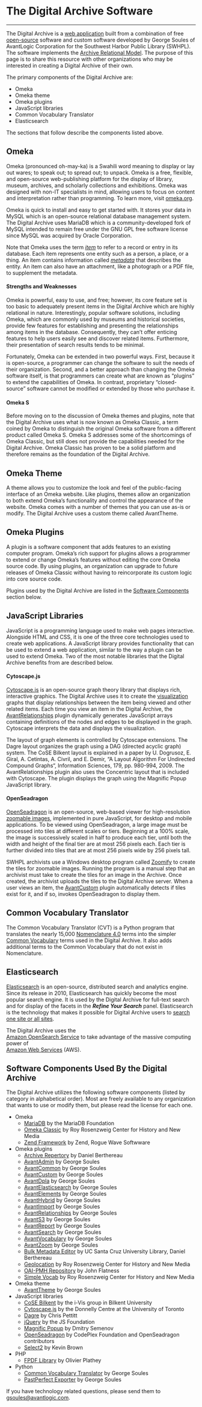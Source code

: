 # The Digital Archive Software

---

The Digital Archive is a [web application](https://en.wikipedia.org/wiki/Web_application) built from a 
combination of free [open-source](https://en.wikipedia.org/wiki/Open-source_software) software and custom 
software developed by George Soules of AvantLogic Corporation for the Southwest Harbor Public Library (SWHPL).
The software implements the [Archive Relational Model](/relationships/archive-relational-model/).
The purpose of this page is to share this resource with other organizations who may be interested
in creating a Digital Archive of their own.

The primary components of the Digital Archive are:

-   Omeka
-   Omeka theme
-   Omeka plugins
-   JavaScript libraries
-   Common Vocabulary Translator
-   Elasticsearch

The sections that follow describe the components listed above.

## Omeka

Omeka (pronounced oh-may-ka) is a Swahili word meaning to display or lay out wares; to speak out; to spread out; to unpack. Omeka is a free, flexible, and open-source web-publishing platform for the display of library, museum, archives, and scholarly collections and exhibitions. Omeka was designed with non-IT specialists in mind, allowing users to focus on content and interpretation rather than programming. To learn more, visit [omeka.org](https://omeka.org/classic/).

Omeka is quick to install and easy to get started with. It stores your data in MySQL which is an open-source relational database management system. The Digital Archive uses MariaDB which is a community-developed fork of MySQL intended to remain free under the GNU GPL free software license since MySQL was acquired by Oracle Corporation.

Note that Omeka uses the term [*item*](/) to refer to a record or entry in its database. Each item represents one entity such as a person, a place, or a thing. An item contains information called [*metadata*](/) that describes the entity. An item can also have an attachment, like a photograph or a PDF file, to supplement the metadata.

#### Strengths and Weaknesses

Omeka is powerful, easy to use, and free; however, its core feature set is too basic to adequately present items in the Digital Archive which are highly relational in nature. Interestingly, popular software solutions, including Omeka, which are commonly used by museums and historical societies, provide few features for establishing and presenting the relationships among items in the database. Consequently, they can’t offer enticing features to help users easily see and discover related items. Furthermore, their presentation of search results tends to be minimal.

Fortunately, Omeka can be extended in two powerful ways. First, because it is open-source, a programmer can change the software to suit the needs of their organization. Second, and a better approach than changing the Omeka software itself, is that programmers can create what are known as “plugins” to extend the capabilities of Omeka. In contrast, proprietary “closed-source” software cannot be modified or extended by those who purchase it.

#### Omeka S

Before moving on to the discussion of Omeka themes and plugins, note that the Digital Archive uses what is now known as Omeka Classic, a term coined by Omeka to distinguish the original Omeka software from a different product called Omeka S. Omeka S addresses some of the shortcomings of Omeka Classic, but still does not provide the capabilities needed for the Digital Archive. Omeka Classic has proven to be a solid platform and therefore remains as the foundation of the Digital Archive.

## Omeka Theme

A theme allows you to customize the look and feel of the public-facing interface of an Omeka website. Like plugins, themes allow an organization to both extend Omeka’s functionality and control the appearance of the website. Omeka comes with a number of themes that you can use as-is or modify. The Digital Archive uses a custom theme called AvantTheme.

## Omeka Plugins

A plugin is a software component that adds features to an existing computer program. Omeka’s rich support for plugins allows a programmer to extend or change Omeka’s features without editing the core Omeka source code. By using plugins, an organization can upgrade to future releases of Omeka Classic without having to reincorporate its custom logic into core source code.

Plugins used by the Digital Archive are listed in the [Software Components](#software-components-used-by-the-digital-archive) section below.

## JavaScript Libraries

JavaScript is a programming language used to make web pages interactive. Alongside HTML and CSS, it is one of the three core technologies used to create web applications. A JavaScript library provides functionality that can be used to extend a web application, similar to the way a plugin can be used to extend Omeka. Two of the most notable libraries that the Digital Archive benefits from are described below.

#### Cytoscape.js

[Cytoscape.js](https://js.cytoscape.org/) is an open-source graph theory library that displays rich, interactive graphics. The Digital Archive uses it to create the [visualization](/user/viewing-related-items/#visualization) graphs that display relationships between the item being viewed and other related items. Each time you view an item in the Digital Archive, the [AvantRelationships](/plugins/avantrelationships/) plugin dynamically generates JavaScript arrays containing definitions of the nodes and edges to be displayed in the graph. Cytoscape interprets the data and displays the visualization.

The layout of graph elements is controlled by Cytoscape extensions. The Dagre layout organizes the graph using a DAG (directed acyclic graph) system. The CoSE Bilkent layout is explained in a paper by U. Dogrusoz, E. Giral, A. Cetintas, A. Civril, and E. Demir, “A Layout Algorithm For Undirected Compound Graphs“, Information Sciences, 179, pp. 980-994, 2009. The AvantRelationships plugin also uses the Concentric layout that is included with Cytoscape. The plugin displays the graph using the Magnific Popup JavaScript library.

#### OpenSeadragon

[OpenSeadragon](https://openseadragon.github.io/) is an open-source, web-based viewer for high-resolution [zoomable images](/administrator/zoomable-images/), implemented in pure JavaScript, for desktop and mobile applications. To be viewed using OpenSeadragon, a large image must be processed into tiles at different scales or tiers. Beginning at a 100% scale, the image is successively scaled in half to produce each tier, until both the width and height of the final tier are at most 256 pixels each. Each tier is further divided into tiles that are at most 256 pixels wide by 256 pixels tall.

SWHPL archivists use a Windows desktop program called [Zoomify](https://openseadragon.github.io/examples/tilesource-zoomify/) to create the tiles for zoomable images. Running the program is a manual step that an archivist must take to create the tiles for an image in the Archive. Once created, the archivist uploads the tiles to the Digital Archive server. When a user views an item, the [AvantCustom](/plugins/avantcustom/) plugin automatically detects if tiles exist for it, and if so, invokes OpenSeadragon to display them.

## Common Vocabulary Translator

The Common Vocabulary Translator (CVT) is a Python program that translates the nearly 15,000
[Nomenclature 4.0](/archivist/common-vocabulary/#nomenclature-40) terms into the simpler
[Common Vocabulary](/archivist/common-vocabulary) terms used in the Digital Archive. It also adds
additional terms to the Common Vocabulary that do not exist in Nomenclature.

## Elasticsearch

[Elasticsearch](https://en.wikipedia.org/wiki/Elasticsearch) is an open-source, distributed search and analytics engine. Since its release in 2010, Elasticsearch has quickly become the most popular search engine. It is used by the Digital Archive for full-text search and for display of the facets in the **_Refine Your Search_** panel. Elasticsearch is the technology that makes it possible for Digital Archive users to
[search one site or all sites](/user/how-to-search/#search-one-site-or-all-sites).

The Digital Archive uses the  
[Amazon OpenSearch Service](https://aws.amazon.com/elasticsearch-service/) to take advantage of the massive computing power of  
[Amazon Web Services](https://en.wikipedia.org/wiki/Amazon_Web_Services) (AWS).

## Software Components Used By the Digital Archive

The Digital Archive utilizes the following software components (listed by category in alphabetical order). Most are freely available to any organization that wants to use or modify them, but please read the license for each one.

-   Omeka
    -   [MariaDB](https://mariadb.org/) by the MariaDB Foundation
    -   [Omeka Classic](https://omeka.org/classic/) by Roy Rosenzweig Center for History and New Media
    -   [Zend Framework](https://framework.zend.com/) by Zend, Rogue Wave Softwware
-   Omeka plugins
    -   [Archive Repertory](https://github.com/Daniel-KM/Omeka-plugin-ArchiveRepertory) by Daniel Berthereau
    -   [AvantAdmin](/plugins/avantadmin/) by George Soules
    -   [AvantCommon](/plugins/avantcommon/) by George Soules
    -   [AvantCustom](/plugins/avantcustom/) by George Soules
    -   [AvantDpla](http://127.0.0.1:8000/plugins/avantdpla/) by George Soules
    -   [AvantElasticsearch](/plugins/avantelasticsearch/) by George Soules
    -   [AvantElements](/plugins/avantelements/) by George Soules
    -   [AvantHybrid](/plugins/avanthybrid/) by George Soules
    -   [AvantImport](/plugins/avantimport/) by George Soules
    -   [AvantRelationships](/plugins/avantrelationships/) by George Soules
    -   [AvantS3](/plugins/avants3/) by George Soules
    -   [AvantReport](/plugins/avantreport/) by George Soules
    -   [AvantSearch](/plugins/avantsearch/) by George Soules
    -   [AvantVocabulary](/plugins/avantvocabulary/) by George Soules
    -   [AvantZoom](/plugins/avantzoom/) by George Soules
    -   [Bulk Metadata Editor](https://github.com/UCSCLibrary/BulkMetadataEditor) by UC Santa Cruz University Library, Daniel Berthereau
    -   [Geolocation](https://github.com/gsoules/Geolocation) by Roy Rosenzweig Center for History and New Media
    -   [OAI-PMH Repository](https://github.com/gsoules/OaiPmhRepository) by John Flatness
    -   [Simple Vocab](https://omeka.org/classic/docs/Plugins/SimpleVocab/) by Roy Rosenzweig Center for History and New Media
-   Omeka theme
    -   [AvantTheme](https://github.com/gsoules/AvantTheme) by George Soules
-   JavaScript libraries
    -   [CoSE Bilkent](https://github.com/cytoscape/cytoscape.js-cose-bilkent) by the i-Vis group in Bilkent University
    -   [Cytoscape.js](https://js.cytoscape.org/) by the Donnelly Centre at the University of Toronto
    -   [Dagre](https://github.com/cytoscape/cytoscape.js-dagre) by Chris Pettitt
    -   [jQuery](https://jquery.com/) by the JS Foundation
    -   [Magnific Popup](https://github.com/dimsemenov/Magnific-Popup/) by Dmitry Semenov
    -   [OpenSeadragon](https://openseadragon.github.io/) by CodePlex Foundation and OpenSeadragon contributors
    -   [Select2](https://select2.org) by Kevin Brown
-   PHP
    -   [FPDF Library](http://www.fpdf.org/) by Olivier Plathey
-   Python
    -   [Common Vocabulary Translator](https://github.com/gsoules/AvantCommonVocabulary) by George Soules
    -   [PastPerfect Exporter](/technology/pastperfect-exporter/) by George Soules

If you have technology related questions, please send them to gsoules@avantlogic.com.
